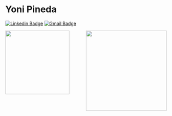 # Yoni Pineda
 [![Linkedin Badge](https://img.shields.io/badge/-YoniPineda-blue?style=flat-square&logo=Linkedin&logoColor=white&link=https://www.linkedin.com/in/yoni-pineda-8a43841a3/)](https://www.linkedin.com/in/yoni-pineda-8a43841a3/) [![Gmail Badge](https://img.shields.io/badge/-yonipineda1010@icloud.com-c14438?style=flat-square&logo=Gmail&logoColor=white&link=mailto:yonipineda1010@icloud.com)](mailto:yonipineda1010@icloud.com)

<img align='right' src='[https://thumbs.gfycat.com/IncomparableHollowArabianhorse-small.gif](https://pixlanim8r.wordpress.com/wp-content/uploads/2014/03/mulgarath_adv_idle_actual_and_x2.gif)' width='252"'>
<img align='left' src='https://pixlanim8r.files.wordpress.com/2014/03/ken_idle_final_g.gif' width='200"'>



